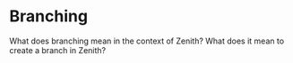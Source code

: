 # Branching

What does branching mean in the context of Zenith?
What does it mean to create a branch in Zenith?

